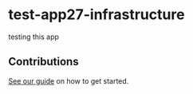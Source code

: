 # test-app27-infrastructure

testing this app

## Contributions

[See our guide](contributing.md) on how to get started.
